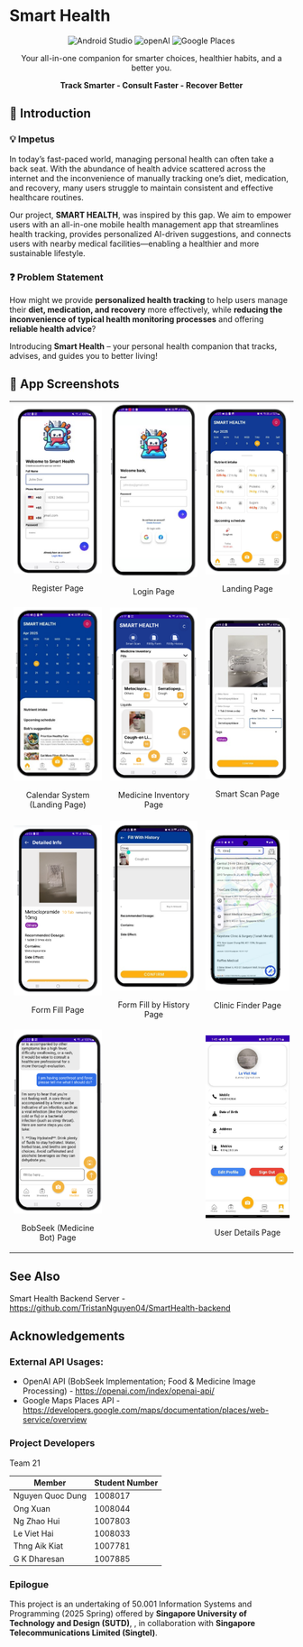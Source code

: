 # Smart Health

<div align="center">
  <div>
    <img src="https://img.shields.io/badge/-Android Studio-black?style=for-the-badge&logoColor=white&logo=android&color=3CC10E" alt="Android Studio" />
    <img src="https://img.shields.io/badge/OpenAI-%23412991?logo=openai&logoColor=white" alt="openAI" />
    <img src="https://img.shields.io/badge/Google-4285F4?logo=google&logoColor=white" alt="Google Places" />
  </div>

  <p />
  <p align="center">Your all-in-one companion for smarter choices, healthier habits, and a better you.</p>
  <p align="center"><b>Track Smarter - Consult Faster - Recover Better</b></p>
</div>

## 📱 Introduction

### 💡 Impetus

In today’s fast-paced world, managing personal health can often take a back seat. With the abundance of health advice scattered across the internet and the inconvenience of manually tracking one’s diet, medication, and recovery, many users struggle to maintain consistent and effective healthcare routines.

Our project, **SMART HEALTH**, was inspired by this gap. We aim to empower users with an all-in-one mobile health management app that streamlines health tracking, provides personalized AI-driven suggestions, and connects users with nearby medical facilities—enabling a healthier and more sustainable lifestyle.

### ❓ Problem Statement

How might we provide **personalized health tracking** to help users manage their **diet, medication, and recovery** more effectively, while **reducing the inconvenience of typical health monitoring processes** and offering **reliable health advice**?

Introducing **Smart Health** – your personal health companion that tracks, advises, and guides you to better living!

## 👀 App Screenshots
<table>
  <tr>
    <td>
      <div align="center">
        <img src="docs/register.png" alt="Register Page" width="300" />
        <p>Register Page</p>
      </div>
    </td>
    <td>
      <div align="center">
        <img src="docs/login.png" alt="Login Page" width="300" />
        <p>Login Page</p>
      </div>
    </td>
    <td>
      <div align="center">
        <img src="docs/landing.png" alt="Landing Page" width="300" />
        <p>Landing Page</p>
      </div>
    </td>
  </tr>
  <tr>
    <td>
      <div align="center">
        <img src="docs/calendar.png" alt="Calendar System" width="300" />
        <p>Calendar System (Landing Page)</p>
      </div>
    </td>
    <td>
      <div align="center">
        <img src="docs/medicine_inventory.png" alt="Medicine Inventory Page" width="300" />
        <p>Medicine Inventory Page</p>
      </div>
    </td>
    <td>
      <div align="center">
        <img src="docs/smart_scan.png" alt="Smart Scan Page" width="300" />
        <p>Smart Scan Page</p>
      </div>
    </td>
  </tr>
  <tr>
    <td>
      <div align="center">
        <img src="docs/form_fill.png" alt="Form Fill Page" width="300" />
        <p>Form Fill Page</p>
      </div>
    </td>
    <td>
      <div align="center">
        <img src="docs/form_history.png" alt="Form Fill by History Page" width="300" />
        <p>Form Fill by History Page</p>
      </div>
    </td>
    <td>
        <div align="center">
            <img src="docs/clinic_finder.png" alt="Clinic Finder Page" width="300"/>
            <p>Clinic Finder Page</p>
        </div>
    </td>
  </tr>
  <tr>
    <td>
      <div align="center">
        <img src="docs/bobseek.png" alt="BobSeek (Medicine Bot) Page" width="300" />
        <p>BobSeek (Medicine Bot) Page</p>
      </div>
    </td>
    <td>
    </td>
    <td>
        <div align="center">
            <img src="docs/user.png" alt="User Details Page" width="300"/>
            <p>User Details Page</p>
        </div>
    </td>
  </tr>
</table>

## See Also

Smart Health Backend Server - https://github.com/TristanNguyen04/SmartHealth-backend

## Acknowledgements

### External API Usages:
- OpenAI API (BobSeek Implementation; Food & Medicine Image Processing) - https://openai.com/index/openai-api/
- Google Maps Places API - https://developers.google.com/maps/documentation/places/web-service/overview

### Project Developers

Team 21

| Member                | Student Number |
|-----------------------|----------------|
| Nguyen Quoc Dung   	| 1008017        |
| Ong Xuan    		    | 1008044        |
| Ng Zhao Hui 		    | 1007803        |
| Le Viet Hai        	| 1008033        |
| Thng Aik Kiat  	    | 1007781        |
| G K Dharesan       	| 1007885        |

### Epilogue

This project is an undertaking of 50.001 Information Systems and Programming (2025 Spring) offered by **Singapore University of Technology and Design (SUTD)**, , in collaboration with **Singapore Telecommunications Limited (Singtel)**.

